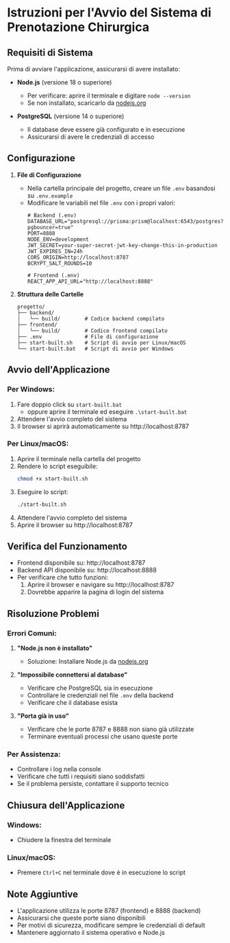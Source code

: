 # Istruzioni per l'Avvio del Sistema di Prenotazione Chirurgica

## Requisiti di Sistema

Prima di avviare l'applicazione, assicurarsi di avere installato:

- **Node.js** (versione 18 o superiore)
  - Per verificare: aprire il terminale e digitare `node --version`
  - Se non installato, scaricarlo da [nodejs.org](https://nodejs.org/)

- **PostgreSQL** (versione 14 o superiore)
  - Il database deve essere già configurato e in esecuzione
  - Assicurarsi di avere le credenziali di accesso

## Configurazione

1. **File di Configurazione**
   - Nella cartella principale del progetto, creare un file `.env` basandosi su `.env.example`
   - Modificare le variabili nel file `.env` con i propri valori:
     ```
     # Backend (.env)
     DATABASE_URL="postgresql://prisma:prism@localhost:6543/postgres?pgbouncer=true"
     PORT=8888
     NODE_ENV=development
     JWT_SECRET=your-super-secret-jwt-key-change-this-in-production
     JWT_EXPIRES_IN=24h
     CORS_ORIGIN=http://localhost:8787
     BCRYPT_SALT_ROUNDS=10

     # Frontend (.env)
     REACT_APP_API_URL="http://localhost:8888"
     ```

2. **Struttura delle Cartelle**
   ```
   progetto/
   ├── backend/
   │   └── build/        # Codice backend compilato
   ├── frontend/
   │   └── build/        # Codice frontend compilato
   ├── .env              # File di configurazione
   ├── start-built.sh    # Script di avvio per Linux/macOS
   └── start-built.bat   # Script di avvio per Windows
   ```

## Avvio dell'Applicazione

### Per Windows:
1. Fare doppio click su `start-built.bat`
   - oppure aprire il terminale ed eseguire `.\start-built.bat`
2. Attendere l'avvio completo del sistema
3. Il browser si aprirà automaticamente su http://localhost:8787

### Per Linux/macOS:
1. Aprire il terminale nella cartella del progetto
2. Rendere lo script eseguibile:
   ```bash
   chmod +x start-built.sh
   ```
3. Eseguire lo script:
   ```bash
   ./start-built.sh
   ```
4. Attendere l'avvio completo del sistema
5. Aprire il browser su http://localhost:8787

## Verifica del Funzionamento

- Frontend disponibile su: http://localhost:8787
- Backend API disponibile su: http://localhost:8888
- Per verificare che tutto funzioni:
  1. Aprire il browser e navigare su http://localhost:8787
  2. Dovrebbe apparire la pagina di login del sistema

## Risoluzione Problemi

### Errori Comuni:

1. **"Node.js non è installato"**
   - Soluzione: Installare Node.js da [nodejs.org](https://nodejs.org/)

2. **"Impossibile connettersi al database"**
   - Verificare che PostgreSQL sia in esecuzione
   - Controllare le credenziali nel file `.env` della backend
   - Verificare che il database esista

3. **"Porta già in uso"**
   - Verificare che le porte 8787 e 8888 non siano già utilizzate
   - Terminare eventuali processi che usano queste porte

### Per Assistenza:

- Controllare i log nella console
- Verificare che tutti i requisiti siano soddisfatti
- Se il problema persiste, contattare il supporto tecnico

## Chiusura dell'Applicazione

### Windows:
- Chiudere la finestra del terminale

### Linux/macOS:
- Premere `Ctrl+C` nel terminale dove è in esecuzione lo script

## Note Aggiuntive

- L'applicazione utilizza le porte 8787 (frontend) e 8888 (backend)
- Assicurarsi che queste porte siano disponibili
- Per motivi di sicurezza, modificare sempre le credenziali di default
- Mantenere aggiornato il sistema operativo e Node.js
